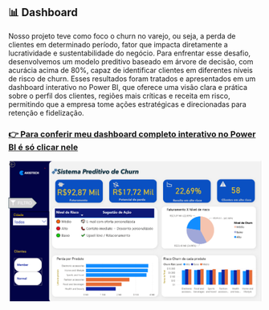 ## 📊 Dashboard

Nosso projeto teve como foco o churn no varejo, ou seja, a perda de clientes em determinado período, fator que impacta diretamente a lucratividade e sustentabilidade do negócio. Para enfrentar esse desafio, desenvolvemos um modelo preditivo baseado em árvore de decisão, com acurácia acima de 80%, capaz de identificar clientes em diferentes níveis de risco de churn. Esses resultados foram tratados e apresentados em um dashboard interativo no Power BI, que oferece uma visão clara e prática sobre o perfil dos clientes, regiões mais críticas e receita em risco, permitindo que a empresa tome ações estratégicas e direcionadas para retenção e fidelização.

### <u>👉 Para conferir meu dashboard completo interativo no Power BI é só clicar nele</u>

[![Dashboard Preview](powerbi-preview.png)](https://app.powerbi.com/view?r=eyJrIjoiMTYzNjY0ZjctYThjOS00NzJmLWJkM2UtZTNmZjQyMDcyYzJhIiwidCI6IjExZGJiZmUyLTg5YjgtNDU0OS1iZTEwLWNlYzM2NGU1OTU1MSIsImMiOjR9)
